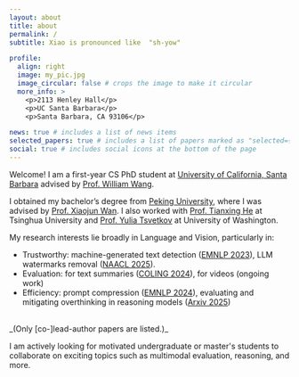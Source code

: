 ```yaml
---
layout: about
title: about
permalink: /
subtitle: Xiao is pronounced like  "sh-yow"

profile:
  align: right
  image: my_pic.jpg
  image_circular: false # crops the image to make it circular
  more_info: >
    <p>2113 Henley Hall</p>
    <p>UC Santa Barbara</p>
    <p>Santa Barbara, CA 93106</p>

news: true # includes a list of news items
selected_papers: true # includes a list of papers marked as "selected={true}"
social: true # includes social icons at the bottom of the page
---
```

Welcome! I am a first-year CS PhD student at [University of California, Santa Barbara](https://www.ucsb.edu/) advised by [Prof. William Wang](https://sites.cs.ucsb.edu/~william/).


I obtained my bachelor’s degree from [Peking University](https://english.pku.edu.cn/), where I was advised by [Prof. Xiaojun Wan](https://wanxiaojun.github.io/). I also worked with [Prof. Tianxing He](https://cloudygoose.github.io/) at Tsinghua University and [Prof. Yulia Tsvetkov](https://homes.cs.washington.edu/~yuliats/) at University of Washington.

My research interests lie broadly in Language and Vision, particularly in:
- Trustworthy: machine-generated text detection ([EMNLP 2023](https://aclanthology.org/2023.findings-emnlp.318/)), LLM watermarks removal ([NAACL 2025](https://arxiv.org/abs/2411.01222)).
- Evaluation: for text summaries ([COLING 2024](https://aclanthology.org/2024.lrec-main.821/)), for videos (ongoing work)
- Efficiency: prompt compression ([EMNLP 2024](https://aclanthology.org/2024.findings-emnlp.851/)), evaluating and mitigating overthinking in reasoning models ([Arxiv 2025](https://arxiv.org/abs/2504.13367))

<br>
_(Only [co-]lead-author papers are listed.)_

I am actively looking for motivated undergraduate or master's students to collaborate on exciting topics such as multimodal evaluation, reasoning, and more.